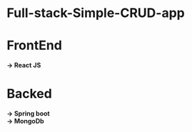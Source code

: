 # Full-stack-Simple-CRUD-app

# FrontEnd <br /> 
   <b>-> React JS <br />  </b>
# Backed <br />
  <b>-> Spring boot <br />   </b>
  <b>-> MongoDb   </b>
